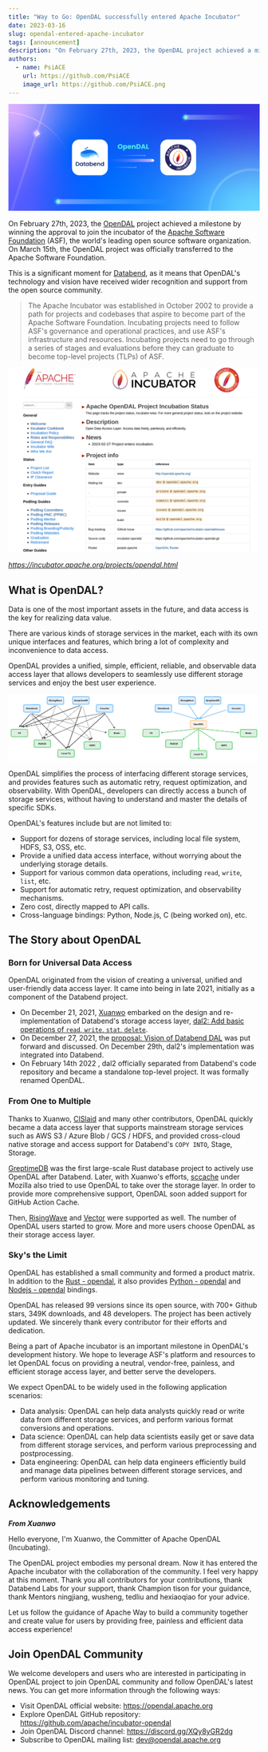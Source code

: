 ```yaml
---
title: "Way to Go: OpenDAL successfully entered Apache Incubator"
date: 2023-03-16
slug: opendal-entered-apache-incubator
tags: [announcement]
description: "On February 27th, 2023, the OpenDAL project achieved a milestone by winning the approval to join the incubator of the Apache Software Foundation (ASF), the world's leading open source software organization. On March 15th, the OpenDAL project was officially transferred to the Apache Software Foundation."
authors:
  - name: PsiACE
    url: https://github.com/PsiACE
    image_url: https://github.com/PsiACE.png
---
```


![OpenDAL successfully entered Apache Incubator](opendal-entered-apache.png)

On February 27th, 2023, the [OpenDAL](https://github.com/apache/incubator-opendal) project achieved a milestone by winning the approval to join the incubator of the [Apache Software Foundation](https://www.apache.org/) (ASF), the world's leading open source software organization. On March 15th, the OpenDAL project was officially transferred to the Apache Software Foundation.

This is a significant moment for [Databend](https://github.com/datafuselabs/databend), as it means that OpenDAL's technology and vision have received wider recognition and support from the open source community.

> The Apache Incubator was established in October 2002 to provide a path for projects and codebases that aspire to become part of the Apache Software Foundation. Incubating projects need to follow ASF's governance and operational practices, and use ASF's infrastructure and resources. Incubating projects need to go through a series of stages and evaluations before they can graduate to become top-level projects (TLPs) of ASF.

![Apache OpenDAL Project Incubation Status - Apache Incubator](incubator-project-opendal.png)

_<https://incubator.apache.org/projects/opendal.html>_

## What is OpenDAL?

Data is one of the most important assets in the future, and data access is the key for realizing data value.

There are various kinds of storage services in the market, each with its own unique interfaces and features, which bring a lot of complexity and inconvenience to data access.

OpenDAL provides a unified, simple, efficient, reliable, and observable data access layer that allows developers to seamlessly use different storage services and enjoy the best user experience.

![M*N to M+N with OpenDAL](opendal-power.png)

OpenDAL simplifies the process of interfacing different storage services, and provides features such as automatic retry, request optimization, and observability. With OpenDAL, developers can directly access a bunch of storage services, without having to understand and master the details of specific SDKs.

OpenDAL's features include but are not limited to:

- Support for dozens of storage services, including local file system, HDFS, S3, OSS, etc.
- Provide a unified data access interface, without worrying about the underlying storage details.
- Support for various common data operations, including `read`, `write`, `list`, etc.
- Support for automatic retry, request optimization, and observability mechanisms.
- Zero cost, directly mapped to API calls.
- Cross-language bindings: Python, Node.js, C (being worked on), etc.

## The Story about OpenDAL

### Born for Universal Data Access

OpenDAL originated from the vision of creating a universal, unified and user-friendly data access layer. It came into being in late 2021, initially as a component of the Databend project.

- On December 21, 2021, [Xuanwo](http://github.com/Xuanwo) embarked on the design and re-implementation of Databend's storage access layer, [dal2: Add basic operations of `read`, `write`, `stat`, `delete`](https://github.com/datafuselabs/databend/pull/3575).
- On December 27, 2021, the [proposal: Vision of Databend DAL](https://github.com/datafuselabs/databend/discussions/3662) was put forward and discussed. On December 29th, dal2's implementation was integrated into Databend.
- On February 14th 2022 , dal2 officially separated from Databend's code repository and became a standalone top-level project. It was formally renamed OpenDAL.

### From One to Multiple

Thanks to Xuanwo, [ClSlaid](https://github.com/ClSlaid) and many other contributors, OpenDAL quickly became a data access layer that supports mainstream storage services such as AWS S3 / Azure Blob / GCS / HDFS, and provided cross-cloud native storage and access support for Databend's `COPY INTO`, Stage, Storage.

[GreptimeDB](https://github.com/GreptimeTeam/greptimedb) was the first large-scale Rust database project to actively use OpenDAL after Databend. Later, with Xuanwo's efforts, [sccache](https://github.com/mozilla/sccache) under Mozilla also tried to use OpenDAL to take over the storage layer. In order to provide more comprehensive support, OpenDAL soon added support for GitHub Action Cache.

Then, [RisingWave](https://github.com/risingwavelabs/risingwave) and [Vector](https://github.com/vectordotdev/vector) were supported as well. The number of OpenDAL users started to grow. More and more users choose OpenDAL as their storage access layer.

### Sky's the Limit

OpenDAL has established a small community and formed a product matrix. In addition to the [Rust - opendal](https://crates.io/crates/opendal), it also provides [Python - opendal](https://pypi.org/project/opendal/) and [Nodejs - opendal](https://www.npmjs.com/package/opendal) bindings.

OpenDAL has released 99 versions since its open source, with 700+ Github stars, 349K downloads, and 48 developers. The project has been actively updated. We sincerely thank every contributor for their efforts and dedication.

Being a part of Apache incubator is an important milestone in OpenDAL's development history. We hope to leverage ASF's platform and resources to let OpenDAL focus on providing a neutral, vendor-free, painless, and efficient storage access layer, and better serve the developers.

We expect OpenDAL to be widely used in the following application scenarios:

- Data analysis: OpenDAL can help data analysts quickly read or write data from different storage services, and perform various format conversions and operations.
- Data science: OpenDAL can help data scientists easily get or save data from different storage services, and perform various preprocessing and postprocessing.
- Data engineering: OpenDAL can help data engineers efficiently build and manage data pipelines between different storage services, and perform various monitoring and tuning.

## Acknowledgements

**_From Xuanwo_**

Hello everyone, I'm Xuanwo, the Committer of Apache OpenDAL (Incubating).

The OpenDAL project embodies my personal dream. Now it has entered the Apache incubator with the collaboration of the community. I feel very happy at this moment. Thank you all contributors for your contributions, thank Databend Labs for your support, thank Champion tison for your guidance, thank Mentors ningjiang, wusheng, tedliu and hexiaoqiao for your advice.

Let us follow the guidance of Apache Way to build a community together and create value for users by providing free, painless and efficient data access experience!

## Join OpenDAL Community

We welcome developers and users who are interested in participating in OpenDAL project to join OpenDAL community and follow OpenDAL's latest news. You can get more information through the following ways:

- Visit OpenDAL official website: <https://opendal.apache.org>
- Explore OpenDAL GitHub repository: <https://github.com/apache/incubator-opendal>
- Join OpenDAL Discord channel: <https://discord.gg/XQy8yGR2dg>
- Subscribe to OpenDAL mailing list: <dev@opendal.apache.org>
